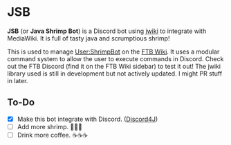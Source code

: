# JSB

**JSB** (or **Java Shrimp Bot**) is a Discord bot using [jwiki](https://github.com/fastily/jwiki) to integrate with MediaWiki. It is full of tasty java and scrumptious shrimp!

This is used to manage [User:ShrimpBot](https://ftb.gamepedia.com/User:ShrimpBot) on the [FTB Wiki](https://ftb.gamepedia.com).
It uses a modular command system to allow the user to execute commands in Discord. Check out the FTB Discord (find it on the FTB Wiki sidebar) to test it out!
The jwiki library used is still in development but not actively updated. I might PR stuff in later.

## To-Do
* [x] Make this bot integrate with Discord. ([Discord4J](https://github.com/Discord4J/Discord4J))
* [ ] Add more shrimp. 🦐🦐🦐
* [ ] Drink more coffee. ☕☕☕
